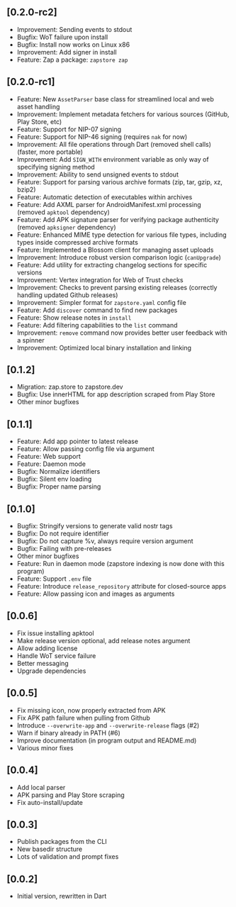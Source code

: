 ## [0.2.0-rc2]

  - Improvement: Sending events to stdout
  - Bugfix: WoT failure upon install
  - Bugfix: Install now works on Linux x86
  - Improvement: Add signer in install
  - Feature: Zap a package: `zapstore zap`

## [0.2.0-rc1]

  - Feature: New `AssetParser` base class for streamlined local and web asset handling
  - Improvement: Implement metadata fetchers for various sources (GitHub, Play Store, etc)
  - Feature: Support for NIP-07 signing
  - Feature: Support for NIP-46 signing (requires `nak` for now)
  - Improvement: All file operations through Dart (removed shell calls) (faster, more portable)
  - Improvement: Add `SIGN_WITH` environment variable as only way of specifying signing method
  - Improvement: Ability to send unsigned events to stdout
  - Feature: Support for parsing various archive formats (zip, tar, gzip, xz, bzip2)
  - Feature: Automatic detection of executables within archives
  - Feature: Add AXML parser for AndroidManifest.xml processing (removed `apktool` dependency)
  - Feature: Add APK signature parser for verifying package authenticity (removed `apksigner` dependency)
  - Feature: Enhanced MIME type detection for various file types, including types inside compressed archive formats
  - Feature: Implemented a Blossom client for managing asset uploads
  - Improvement: Introduce robust version comparison logic (`canUpgrade`)
  - Feature: Add utility for extracting changelog sections for specific versions
  - Improvement: Vertex integration for Web of Trust checks
  - Improvement: Checks to prevent parsing existing releases (correctly handling updated Github releases)
  - Improvement: Simpler format for `zapstore.yaml` config file
  - Feature: Add `discover` command to find new packages
  - Feature: Show release notes in `install`
  - Feature: Add filtering capabilities to the `list` command
  - Improvement: `remove` command now provides better user feedback with a spinner
  - Improvement: Optimized local binary installation and linking

## [0.1.2]

  - Migration: zap.store to zapstore.dev
  - Bugfix: Use innerHTML for app description scraped from Play Store
  - Other minor bugfixes

## [0.1.1]

  - Feature: Add app pointer to latest release
  - Feature: Allow passing config file via argument
  - Feature: Web support
  - Feature: Daemon mode
  - Bugfix: Normalize identifiers
  - Bugfix: Silent env loading
  - Bugfix: Proper name parsing

## [0.1.0]

  - Bugfix: Stringify versions to generate valid nostr tags
  - Bugfix: Do not require identifier
  - Bugfix: Do not capture %v, always require version argument
  - Bugfix: Failing with pre-releases
  - Other minor bugfixes
  - Feature: Run in daemon mode (zapstore indexing is now done with this program)
  - Feature: Support `.env` file
  - Feature: Introduce `release_repository` attribute for closed-source apps
  - Feature: Allow passing icon and images as arguments

## [0.0.6]

  - Fix issue installing apktool
  - Make release version optional, add release notes argument
  - Allow adding license
  - Handle WoT service failure
  - Better messaging
  - Upgrade dependencies

## [0.0.5]

  - Fix missing icon, now properly extracted from APK
  - Fix APK path failure when pulling from Github
  - Introduce `--overwrite-app` and `--overwrite-release` flags (#2)
  - Warn if binary already in PATH (#6)
  - Improve documentation (in program output and README.md)
  - Various minor fixes

## [0.0.4]

  - Add local parser
  - APK parsing and Play Store scraping
  - Fix auto-install/update

## [0.0.3]

  - Publish packages from the CLI
  - New basedir structure
  - Lots of validation and prompt fixes

## [0.0.2]

  - Initial version, rewritten in Dart
